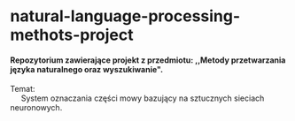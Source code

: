 # natural-language-processing-methots-project
#### Repozytorium zawierające projekt z przedmiotu: ,,Metody przetwarzania języka naturalnego oraz wyszukiwanie".

Temat:<br>
&nbsp;&nbsp;&nbsp;&nbsp; System oznaczania części mowy bazujący na sztucznych sieciach neuronowych.
